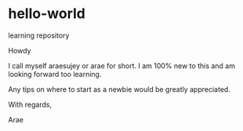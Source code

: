 # hello-world
learning repository

Howdy

I call myself araesujey or arae for short. I am 100% new to
this and am looking forward too learning.

Any tips on where to start as a newbie would be greatly appreciated.

With regards,

Arae
